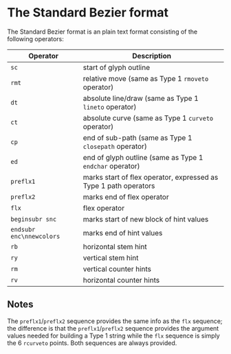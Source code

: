 The Standard Bezier format
============================

The Standard Bezier format is an plain text format consisting of the following
operators:

| Operator  | Description                                                      |
|-----------|------------------------------------------------------------------|
| `sc`      | start of glyph outline                                           |
| `rmt`     | relative move (same as Type 1 `rmoveto` operator)                |
| `dt`      | absolute line/draw (same as Type 1 `lineto` operator)            |
| `ct`      | absolute curve (same as Type 1 `curveto` operator)               |
| `cp`      | end of sub-path (same as Type 1 `closepath` operator)            |
| `ed`      | end of glyph outline (same as Type 1 `endchar` operator)         |
| `preflx1` | marks start of flex operator, expressed as Type 1 path operators |
| `preflx2` | marks end of flex operator                                       |
| `flx`     | flex operator                                                    |
| `beginsubr snc` | marks start of new block of hint values                    |
| `endsubr enc\nnewcolors` | marks end of hint values                          |
| `rb`      | horizontal stem hint                                             |
| `ry`      | vertical stem hint                                               |
| `rm`      | vertical counter hints                                           |
| `rv`      | horizontal counter hints                                         |


Notes
-----
The `preflx1`/`preflx2` sequence provides the same info as the `flx` sequence;
the difference is that the `preflx1`/`preflx2` sequence provides the argument
values needed for building a Type 1 string while the `flx` sequence is simply
the 6 `rcurveto` points. Both sequences are always provided.
